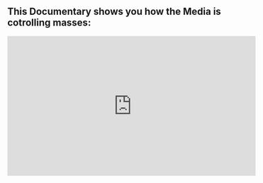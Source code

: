 ## This Documentary shows you how the Media is cotrolling masses:

<iframe width="560" height="315" src="https://www.youtube.com/embed/u5QROudsojA" frameborder="0" allow="accelerometer; autoplay; encrypted-media; gyroscope; picture-in-picture" allowfullscreen></iframe>
